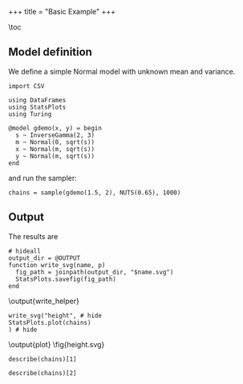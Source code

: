 +++
title = "Basic Example"
+++

\toc

## Model definition

We define a simple Normal model with unknown mean and variance.

```julia:model
import CSV

using DataFrames
using StatsPlots
using Turing

@model gdemo(x, y) = begin
  s ~ InverseGamma(2, 3)
  m ~ Normal(0, sqrt(s))
  x ~ Normal(m, sqrt(s))
  y ~ Normal(m, sqrt(s))
end
```

and run the sampler:

```julia:sampler
chains = sample(gdemo(1.5, 2), NUTS(0.65), 1000)
```

## Output

The results are

```julia:write_helper
# hideall
output_dir = @OUTPUT 
function write_svg(name, p) 
  fig_path = joinpath(output_dir, "$name.svg")
  StatsPlots.savefig(fig_path)
end
```
\output{write_helper}

```julia:plot
write_svg("height", # hide
StatsPlots.plot(chains)
) # hide
```
\output{plot}
\fig{height.svg}

```!
describe(chains)[1] 
```

```!
describe(chains)[2]
```
